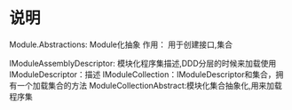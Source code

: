 ﻿# 说明
Module.Abstractions: Module化抽象
作用：
	用于创建接口,集合

IModuleAssemblyDescriptor: 模块化程序集描述,DDD分层的时候来加载使用
IModuleDescriptor：描述
IModuleCollection：IModuleDescriptor和集合，拥有一个加载集合的方法
ModuleCollectionAbstract:模块化集合抽象化,用来加载程序集